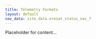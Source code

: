 ```yaml
---
title: Telemetry Formats
layout: default
nav_data: site.data.oresat_status_nav_7
---
```



Placeholder for content...
